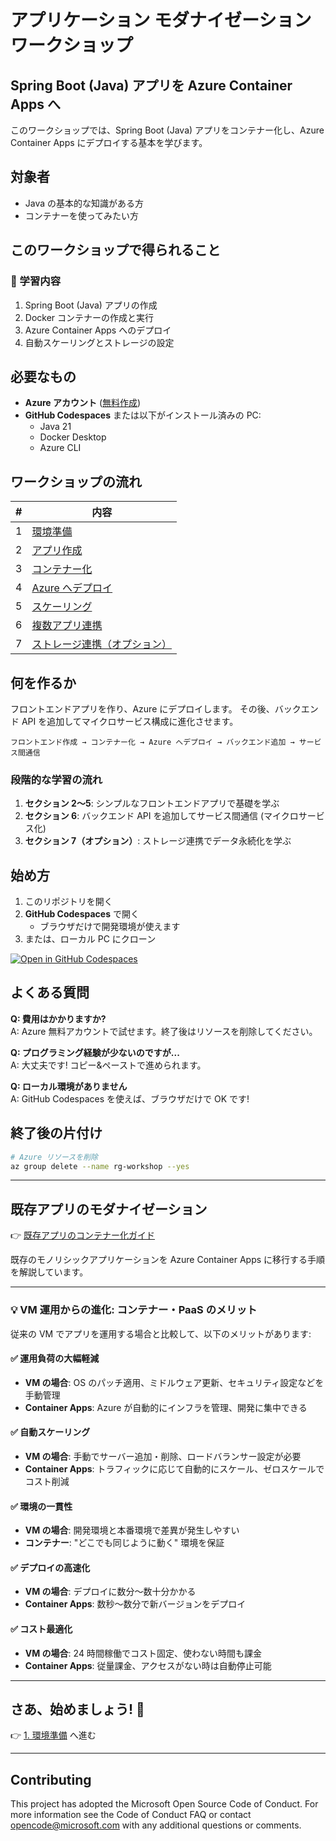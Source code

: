 # アプリケーション モダナイゼーション ワークショップ
## Spring Boot (Java) アプリを Azure Container Apps へ

このワークショップでは、Spring Boot (Java) アプリをコンテナー化し、Azure Container Apps にデプロイする基本を学びます。

## 対象者

- Java の基本的な知識がある方
- コンテナーを使ってみたい方

## このワークショップで得られること

### 🎯 学習内容

1. Spring Boot (Java) アプリの作成
2. Docker コンテナーの作成と実行
3. Azure Container Apps へのデプロイ
4. 自動スケーリングとストレージの設定

## 必要なもの

- **Azure アカウント** ([無料作成](https://azure.microsoft.com/ja-jp/free/))
- **GitHub Codespaces** または以下がインストール済みの PC:
  - Java 21
  - Docker Desktop
  - Azure CLI

## ワークショップの流れ

| # | 内容 |
|---|------|
| 1 | [環境準備](./docs/01-setup.md) |
| 2 | [アプリ作成](./docs/02-create-app.md) |
| 3 | [コンテナー化](./docs/03-containerize.md) |
| 4 | [Azure へデプロイ](./docs/04-deploy.md) |
| 5 | [スケーリング](./docs/05-scaling.md) |
| 6 | [複数アプリ連携](./docs/06-multiapp.md) |
| 7 | [ストレージ連携（オプション）](./docs/07-storage.md) |

## 何を作るか

フロントエンドアプリを作り、Azure にデプロイします。
その後、バックエンド API を追加してマイクロサービス構成に進化させます。

```
フロントエンド作成 → コンテナー化 → Azure へデプロイ → バックエンド追加 → サービス間通信
```

### 段階的な学習の流れ

1. **セクション 2〜5**: シンプルなフロントエンドアプリで基礎を学ぶ
2. **セクション 6**: バックエンド API を追加してサービス間通信 (マイクロサービス化)
3. **セクション 7（オプション）**: ストレージ連携でデータ永続化を学ぶ


## 始め方

1. このリポジトリを開く
2. **GitHub Codespaces** で開く
   - ブラウザだけで開発環境が使えます
3. または、ローカル PC にクローン

[![Open in GitHub Codespaces](https://github.com/codespaces/badge.svg)](https://codespaces.new/hatasaki/Modernization-Workshop)

## よくある質問

**Q: 費用はかかりますか?**  
A: Azure 無料アカウントで試せます。終了後はリソースを削除してください。

**Q: プログラミング経験が少ないのですが...**  
A: 大丈夫です! コピー&ペーストで進められます。

**Q: ローカル環境がありません**  
A: GitHub Codespaces を使えば、ブラウザだけで OK です!

## 終了後の片付け

```bash
# Azure リソースを削除
az group delete --name rg-workshop --yes
```

---

## 既存アプリのモダナイゼーション

👉 [既存アプリのコンテナー化ガイド](./docs/legacy-app-guide.md)

既存のモノリシックアプリケーションを Azure Container Apps に移行する手順を解説しています。

---

### 💡 VM 運用からの進化: コンテナー・PaaS のメリット

従来の VM でアプリを運用する場合と比較して、以下のメリットがあります:

#### ✅ 運用負荷の大幅軽減
- **VM の場合**: OS のパッチ適用、ミドルウェア更新、セキュリティ設定などを手動管理
- **Container Apps**: Azure が自動的にインフラを管理、開発に集中できる

#### ✅ 自動スケーリング
- **VM の場合**: 手動でサーバー追加・削除、ロードバランサー設定が必要
- **Container Apps**: トラフィックに応じて自動的にスケール、ゼロスケールでコスト削減

#### ✅ 環境の一貫性
- **VM の場合**: 開発環境と本番環境で差異が発生しやすい
- **コンテナー**: "どこでも同じように動く" 環境を保証

#### ✅ デプロイの高速化
- **VM の場合**: デプロイに数分～数十分かかる
- **Container Apps**: 数秒～数分で新バージョンをデプロイ

#### ✅ コスト最適化
- **VM の場合**: 24 時間稼働でコスト固定、使わない時間も課金
- **Container Apps**: 従量課金、アクセスがない時は自動停止可能
---

## さあ、始めましょう! 🚀

👉 [1. 環境準備](./docs/01-setup.md) へ進む

---
## Contributing
This project has adopted the Microsoft Open Source Code of Conduct. For more information see the Code of Conduct FAQ or contact opencode@microsoft.com with any additional questions or comments.